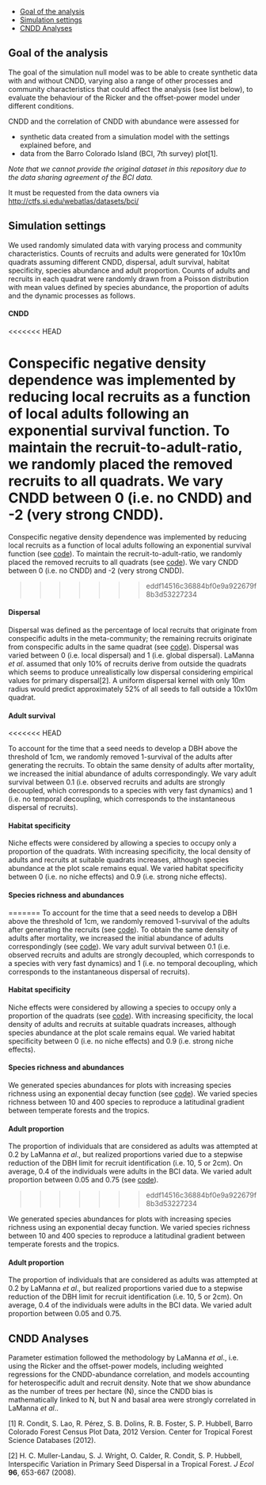-   [Goal of the analysis](#goal-of-the-analysis)
-   [Simulation settings](#simulation-settings)
-   [CNDD Analyses](#cndd-analyses)

Goal of the analysis
--------------------

The goal of the simulation null model was to be able to create synthetic
data with and without CNDD, varying also a range of other processes and
community characteristics that could affect the analysis (see list
below), to evaluate the behaviour of the Ricker and the offset-power
model under different conditions.

CNDD and the correlation of CNDD with abundance were assessed for

-   synthetic data created from a simulation model with the settings
    explained before, and
-   data from the Barro Colorado Island (BCI, 7th survey) plot[1].

*Note that we cannot provide the original dataset in this repository due
to the data sharing agreement of the BCI data.*

It must be requested from the data owners via
<http://ctfs.si.edu/webatlas/datasets/bci/>

Simulation settings
-------------------

We used randomly simulated data with varying process and community
characteristics. Counts of recruits and adults were generated for 10x10m
quadrats assuming different CNDD, dispersal, adult survival, habitat
specificity, species abundance and adult proportion. Counts of adults
and recruits in each quadrat were randomly drawn from a Poisson
distribution with mean values defined by species abundance, the
proportion of adults and the dynamic processes as follows.

#### CNDD
<<<<<<< HEAD

Conspecific negative density dependence was implemented by reducing
local recruits as a function of local adults following an exponential
survival function. To maintain the recruit-to-adult-ratio, we randomly
placed the removed recruits to all quadrats. We vary CNDD between 0
(i.e. no CNDD) and -2 (very strong CNDD).
=======
Conspecific negative density dependence was implemented by reducing local recruits as a function of local adults following an exponential survival function (see [code](https://github.com/LisaHuelsmann/CommentTo-LaMannaEtAl-Science/blob/81fcea17e852a8792407676473f762d679235ac5/code/functions_data_simulation.R#L65-L67)). To maintain the recruit-to-adult-ratio, we randomly placed the removed recruits to all quadrats (see [code](https://github.com/LisaHuelsmann/CommentTo-LaMannaEtAl-Science/blob/81fcea17e852a8792407676473f762d679235ac5/code/functions_data_simulation.R#L70-L71)). We vary CNDD between 0 (i.e. no CNDD) and -2 (very strong CNDD).
>>>>>>> eddf14516c36884bf0e9a922679f8b3d53227234

#### Dispersal

Dispersal was defined as the percentage of local recruits that originate
from conspecific adults in the meta-community; the remaining recruits
originate from conspecific adults in the same quadrat (see
[code](https://github.com/LisaHuelsmann/CommentTo-LaMannaEtAl-Science/blob/1a0e902c91dd0cc21f1fcbf144f8d6b686842cc0/code/functions_data_simulation.R#L24-L47)).
Dispersal was varied between 0 (i.e. local dispersal) and 1 (i.e. global
dispersal). LaManna *et al*. assumed that only 10% of recruits derive
from outside the quadrats which seems to produce unrealistically low
dispersal considering empirical values for primary dispersal[2]. A
uniform dispersal kernel with only 10m radius would predict
approximately 52% of all seeds to fall outside a 10x10m quadrat.

#### Adult survival
<<<<<<< HEAD

To account for the time that a seed needs to develop a DBH above the
threshold of 1cm, we randomly removed 1-survival of the adults after
generating the recruits. To obtain the same density of adults after
mortality, we increased the initial abundance of adults correspondingly.
We vary adult survival between 0.1 (i.e. observed recruits and adults
are strongly decoupled, which corresponds to a species with very fast
dynamics) and 1 (i.e. no temporal decoupling, which corresponds to the
instantaneous dispersal of recruits).

#### Habitat specificity

Niche effects were considered by allowing a species to occupy only a
proportion of the quadrats. With increasing specificity, the local
density of adults and recruits at suitable quadrats increases, although
species abundance at the plot scale remains equal. We varied habitat
specificity between 0 (i.e. no niche effects) and 0.9 (i.e. strong niche
effects).

#### Species richness and abundances
=======
To account for the time that a seed needs to develop a DBH above the threshold of 1cm, we randomly removed 1-survival of the adults after generating the recruits (see [code](https://github.com/LisaHuelsmann/CommentTo-LaMannaEtAl-Science/blob/81fcea17e852a8792407676473f762d679235ac5/code/functions_data_simulation.R#L58-L61)). To obtain the same density of adults after mortality, we increased the initial abundance of adults correspondingly (see [code](https://github.com/LisaHuelsmann/CommentTo-LaMannaEtAl-Science/blob/81fcea17e852a8792407676473f762d679235ac5/code/functions_data_simulation.R#L18)). We vary adult survival between 0.1 (i.e. observed recruits and adults are strongly decoupled, which corresponds to a species with very fast dynamics) and 1 (i.e. no temporal decoupling, which corresponds to the instantaneous dispersal of recruits).

#### Habitat specificity
Niche effects were considered by allowing a species to occupy only a proportion of the quadrats (see [code](https://github.com/LisaHuelsmann/CommentTo-LaMannaEtAl-Science/blob/81fcea17e852a8792407676473f762d679235ac5/code/functions_data_simulation.R#L10)). With increasing specificity, the local density of adults and recruits at suitable quadrats increases, although species abundance at the plot scale remains equal. We varied habitat specificity between 0 (i.e. no niche effects) and 0.9 (i.e. strong niche effects).

#### Species richness and abundances
We generated species abundances for plots with increasing species richness using an exponential decay function (see [code](https://github.com/LisaHuelsmann/CommentTo-LaMannaEtAl-Science/blob/81fcea17e852a8792407676473f762d679235ac5/code/functions_data_simulation.R#L112-L116)). We varied species richness between 10 and 400 species to reproduce a latitudinal gradient between temperate forests and the tropics.

#### Adult proportion
The proportion of individuals that are considered as adults was attempted at 0.2 by LaManna *et al*., but realized proportions varied due to a stepwise reduction of the DBH limit for recruit identification (i.e. 10, 5 or 2cm). On average, 0.4 of the individuals were adults in the BCI data. We varied adult proportion between 0.05 and 0.75 (see [code](https://github.com/LisaHuelsmann/CommentTo-LaMannaEtAl-Science/blob/81fcea17e852a8792407676473f762d679235ac5/code/functions_data_simulation.R#L20-L21)).
>>>>>>> eddf14516c36884bf0e9a922679f8b3d53227234

We generated species abundances for plots with increasing species
richness using an exponential decay function. We varied species richness
between 10 and 400 species to reproduce a latitudinal gradient between
temperate forests and the tropics.

#### Adult proportion

The proportion of individuals that are considered as adults was
attempted at 0.2 by LaManna *et al*., but realized proportions varied
due to a stepwise reduction of the DBH limit for recruit identification
(i.e. 10, 5 or 2cm). On average, 0.4 of the individuals were adults in
the BCI data. We varied adult proportion between 0.05 and 0.75.

CNDD Analyses
-------------

Parameter estimation followed the methodology by LaManna *et al*., i.e.
using the Ricker and the offset-power models, including weighted
regressions for the CNDD-abundance correlation, and models accounting
for heterospecific adult and recruit density. Note that we show
abundance as the number of trees per hectare (N), since the CNDD bias is
mathematically linked to N, but N and basal area were strongly
correlated in LaManna *et al*..

[1] R. Condit, S. Lao, R. Pérez, S. B. Dolins, R. B. Foster, S. P.
Hubbell, Barro Colorado Forest Census Plot Data, 2012 Version. Center
for Tropical Forest Science Databases (2012).

[2] H. C. Muller-Landau, S. J. Wright, O. Calder, R. Condit, S. P.
Hubbell, Interspecific Variation in Primary Seed Dispersal in a Tropical
Forest. *J Ecol* **96**, 653-667 (2008).
